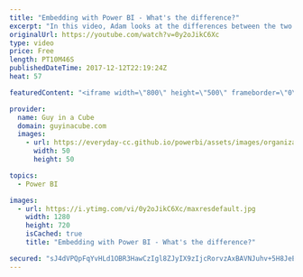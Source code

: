 ```yaml
---
title: "Embedding with Power BI - What's the difference?"
excerpt: "In this video, Adam looks at the differences between the two embedding options with Power BI. We get a lot of questions about what steps need to be taken, what Capacity SKUs are needed and where can they be used.   Power BI App registration https://dev.powerbi.com/apps  App registration - Grant Permissions"
originalUrl: https://youtube.com/watch?v=0y2oJikC6Xc
type: video
price: Free
length: PT10M46S
publishedDateTime: 2017-12-12T22:19:24Z
heat: 57

featuredContent: "<iframe width=\"800\" height=\"500\" frameborder=\"0\" src=\"https://www.youtube.com/embed/0y2oJikC6Xc\" allow=\"accelerometer; autoplay; encrypted-media; gyroscope; picture-in-picture\" allowfullscreen></iframe>"

provider:
  name: Guy in a Cube
  domain: guyinacube.com
  images:
    - url: https://everyday-cc.github.io/powerbi/assets/images/organizations/guyinacube.com-50x50.jpg
      width: 50
      height: 50

topics:
  - Power BI

images:
  - url: https://i.ytimg.com/vi/0y2oJikC6Xc/maxresdefault.jpg
    width: 1280
    height: 720
    isCached: true
    title: "Embedding with Power BI - What's the difference?"

secured: "sJ4dVPQpFqYvHLd1OBR3HawCzIgl8ZJyIX9zIjcRorvzAxBAVNJuhv+5H8JeEjAnKtzjQ6hVyFXlUSldAZXjfiz4csmaJWuFQtKT8xrtYH8hJCaP6pfEA1WlNR80Gd84FIW3ZOxursuIbbWC2yfPLh7GJPOqGbdDhnLqNQMS6ujVtywmKdkYEFf/QbB4QOtRjdWotDd++/RH1gHmektN4aAfjU2p5B2hsIL4QHsDuTjvtabKTWN/Pum57oYJe2u9MSuVzljMGhBuWe+rF7G3I4JOc24uJ66mgxcI9VlGPMNXEh1ORxAefn4VpoaVL2Fk0FPTUxPODKNgguO0aMYSgU6o+4EGUe2LCHJ3457YKGC3Bjtwhi1z43KQFrdlgcfBH6+J0sM4C2Q9Sx+vhgcgulLlB7ePPI0QHiTyrpHqJF4=;Sey+tD+y2S6vXoPsZ5Ep3A=="
---
```


